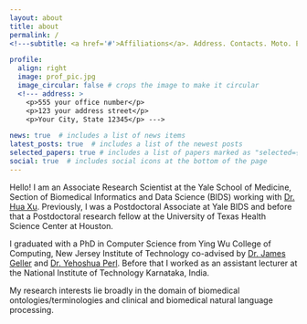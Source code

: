 ```yaml
---
layout: about
title: about
permalink: /
<!---subtitle: <a href='#'>Affiliations</a>. Address. Contacts. Moto. Etc. --->

profile:
  align: right
  image: prof_pic.jpg
  image_circular: false # crops the image to make it circular
  <!--- address: >
    <p>555 your office number</p>
    <p>123 your address street</p>
    <p>Your City, State 12345</p> --->

news: true  # includes a list of news items
latest_posts: true  # includes a list of the newest posts
selected_papers: true # includes a list of papers marked as "selected={true}"
social: true  # includes social icons at the bottom of the page
---
```


Hello! I am an Associate Research Scientist at the Yale School of Medicine, Section of Biomedical Informatics and Data Science (BIDS) working with [Dr. Hua Xu](https://medicine.yale.edu/profile/hua-xu/). Previously, I was a Postdoctoral Associate at Yale BIDS and before that a Postdoctoral research fellow at the University of Texas Health Science Center at Houston.

I graduated with a PhD in Computer Science from Ying Wu College of Computing, New Jersey Institute of Technology co-advised by [Dr. James Geller](https://web.njit.edu/~geller/) and [Dr. Yehoshua Perl](https://web.njit.edu/~perl/). Before that I worked as an assistant lecturer at the National Institute of Technology Karnataka, India.

My research interests lie broadly in the domain of biomedical ontologies/terminologies and clinical and biomedical natural language processing. 


